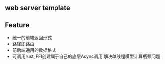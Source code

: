 ## web server template

## Feature
+ 统一的前端返回形式
+ 路径即路由
+ 前后端通用的数据格式
+ 可调用rust_FFI创建属于自己的底层Async调用,解决单线程模型计算瓶颈问题

